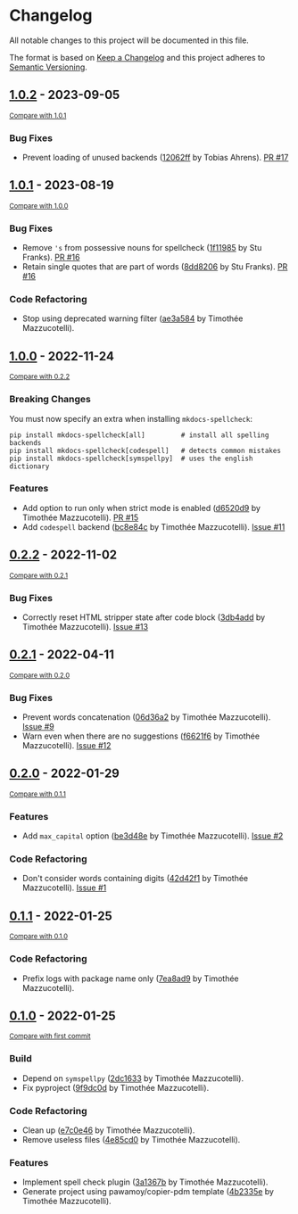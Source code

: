 # Changelog
All notable changes to this project will be documented in this file.

The format is based on [Keep a Changelog](http://keepachangelog.com/en/1.0.0/)
and this project adheres to [Semantic Versioning](http://semver.org/spec/v2.0.0.html).

<!-- insertion marker -->
## [1.0.2](https://github.com/pawamoy/mkdocs-spellcheck/releases/tag/1.0.2) - 2023-09-05

<small>[Compare with 1.0.1](https://github.com/pawamoy/mkdocs-spellcheck/compare/1.0.1...1.0.2)</small>

### Bug Fixes

- Prevent loading of unused backends ([12062ff](https://github.com/pawamoy/mkdocs-spellcheck/commit/12062ffa7bb1ad4c66224ca63f1f036618076058) by Tobias Ahrens). [PR #17](https://github.com/pawamoy/mkdocs-spellcheck/pull/17)

## [1.0.1](https://github.com/pawamoy/mkdocs-spellcheck/releases/tag/1.0.1) - 2023-08-19

<small>[Compare with 1.0.0](https://github.com/pawamoy/mkdocs-spellcheck/compare/1.0.0...1.0.1)</small>

### Bug Fixes

- Remove `'s` from possessive nouns for spellcheck ([1f11985](https://github.com/pawamoy/mkdocs-spellcheck/commit/1f11985532e9fda547ac25a1f6b57a77bdeba46c) by Stu Franks). [PR #16](https://github.com/pawamoy/mkdocs-spellcheck/pull/16)
- Retain single quotes that are part of words ([8dd8206](https://github.com/pawamoy/mkdocs-spellcheck/commit/8dd8206eaccc709463873eef768fde45b360be26) by Stu Franks). [PR #16](https://github.com/pawamoy/mkdocs-spellcheck/pull/16)

### Code Refactoring

- Stop using deprecated warning filter ([ae3a584](https://github.com/pawamoy/mkdocs-spellcheck/commit/ae3a584229523087c21f77a6a74e14986d5fc8be) by Timothée Mazzucotelli).

## [1.0.0](https://github.com/pawamoy/mkdocs-spellcheck/releases/tag/1.0.0) - 2022-11-24

<small>[Compare with 0.2.2](https://github.com/pawamoy/mkdocs-spellcheck/compare/0.2.2...1.0.0)</small>

### Breaking Changes

You must now specify an extra when installing `mkdocs-spellcheck`:

```
pip install mkdocs-spellcheck[all]         # install all spelling backends
pip install mkdocs-spellcheck[codespell]   # detects common mistakes
pip install mkdocs-spellcheck[symspellpy]  # uses the english dictionary
```

### Features
- Add option to run only when strict mode is enabled ([d6520d9](https://github.com/pawamoy/mkdocs-spellcheck/commit/d6520d93483fe5e50b123692d3e269d2c0630235) by Timothée Mazzucotelli). [PR #15](https://github.com/pawamoy/mkdocs-spellcheck/issues/15)
- Add `codespell` backend ([bc8e84c](https://github.com/pawamoy/mkdocs-spellcheck/commit/bc8e84caebbf88d707dfcc4d2f9116444d7b01c6) by Timothée Mazzucotelli). [Issue #11](https://github.com/pawamoy/mkdocs-spellcheck/issues/11)


## [0.2.2](https://github.com/pawamoy/mkdocs-spellcheck/releases/tag/0.2.2) - 2022-11-02

<small>[Compare with 0.2.1](https://github.com/pawamoy/mkdocs-spellcheck/compare/0.2.1...0.2.2)</small>

### Bug Fixes
- Correctly reset HTML stripper state after code block ([3db4add](https://github.com/pawamoy/mkdocs-spellcheck/commit/3db4addd5553083d12f48c8dd41873da01ce48f9) by Timothée Mazzucotelli). [Issue #13](https://github.com/pawamoy/mkdocs-spellcheck/issues/13)


## [0.2.1](https://github.com/pawamoy/mkdocs-spellcheck/releases/tag/0.2.1) - 2022-04-11

<small>[Compare with 0.2.0](https://github.com/pawamoy/mkdocs-spellcheck/compare/0.2.0...0.2.1)</small>

### Bug Fixes
- Prevent words concatenation ([06d36a2](https://github.com/pawamoy/mkdocs-spellcheck/commit/06d36a2a4fb9f93d92b006dfe2763a544f8f842a) by Timothée Mazzucotelli). [Issue #9](https://github.com/pawamoy/mkdocs-spellcheck/issues/9)
- Warn even when there are no suggestions ([f6621f6](https://github.com/pawamoy/mkdocs-spellcheck/commit/f6621f6e87a7974d15d21312ee4b9b803372eb89) by Timothée Mazzucotelli). [Issue #12](https://github.com/pawamoy/mkdocs-spellcheck/issues/12)


## [0.2.0](https://github.com/pawamoy/mkdocs-spellcheck/releases/tag/0.2.0) - 2022-01-29

<small>[Compare with 0.1.1](https://github.com/pawamoy/mkdocs-spellcheck/compare/0.1.1...0.2.0)</small>

### Features
- Add `max_capital` option ([be3d48e](https://github.com/pawamoy/mkdocs-spellcheck/commit/be3d48e50b4e26219e8a33a399c3f8eeac440c22) by Timothée Mazzucotelli). [Issue #2](https://github.com/pawamoy/mkdocs-spellcheck/issues/2)

### Code Refactoring
- Don't consider words containing digits ([42d42f1](https://github.com/pawamoy/mkdocs-spellcheck/commit/42d42f16e565ec123be61061f54d1867f32de9a6) by Timothée Mazzucotelli). [Issue #1](https://github.com/pawamoy/mkdocs-spellcheck/issues/1)


## [0.1.1](https://github.com/pawamoy/mkdocs-spellcheck/releases/tag/0.1.1) - 2022-01-25

<small>[Compare with 0.1.0](https://github.com/pawamoy/mkdocs-spellcheck/compare/0.1.0...0.1.1)</small>

### Code Refactoring
- Prefix logs with package name only ([7ea8ad9](https://github.com/pawamoy/mkdocs-spellcheck/commit/7ea8ad93dc0621f6c386b8928ba3b046bedfbe3e) by Timothée Mazzucotelli).


## [0.1.0](https://github.com/pawamoy/mkdocs-spellcheck/releases/tag/0.1.0) - 2022-01-25

<small>[Compare with first commit](https://github.com/pawamoy/mkdocs-spellcheck/compare/4b2335e8caa3956fb6fd7c31a4473ea0e21e4e15...0.1.0)</small>

### Build
- Depend on `symspellpy` ([2dc1633](https://github.com/pawamoy/mkdocs-spellcheck/commit/2dc1633668da64438b63058cdcb091a6a48c3411) by Timothée Mazzucotelli).
- Fix pyproject ([9f9dc0d](https://github.com/pawamoy/mkdocs-spellcheck/commit/9f9dc0d55831c0694fa01f620524faa88d9ee147) by Timothée Mazzucotelli).

### Code Refactoring
- Clean up ([e7c0e46](https://github.com/pawamoy/mkdocs-spellcheck/commit/e7c0e46c6c73fdbdf1a91d37fb544a63d3651006) by Timothée Mazzucotelli).
- Remove useless files ([4e85cd0](https://github.com/pawamoy/mkdocs-spellcheck/commit/4e85cd0a222dc29443b649ef34a3533163faa63e) by Timothée Mazzucotelli).

### Features
- Implement spell check plugin ([3a1367b](https://github.com/pawamoy/mkdocs-spellcheck/commit/3a1367b9a5ebd04ee44d8591119e00be67a2410a) by Timothée Mazzucotelli).
- Generate project using pawamoy/copier-pdm template ([4b2335e](https://github.com/pawamoy/mkdocs-spellcheck/commit/4b2335e8caa3956fb6fd7c31a4473ea0e21e4e15) by Timothée Mazzucotelli).
